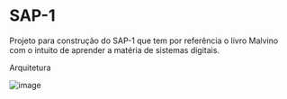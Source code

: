 # SAP-1
Projeto para construção do SAP-1 que tem por referência o livro Malvino com o intuito de aprender a matéria de sistemas digitais.

Arquitetura

![image](https://github.com/user-attachments/assets/60d043ab-582b-478b-a207-35bbcc482c97)









